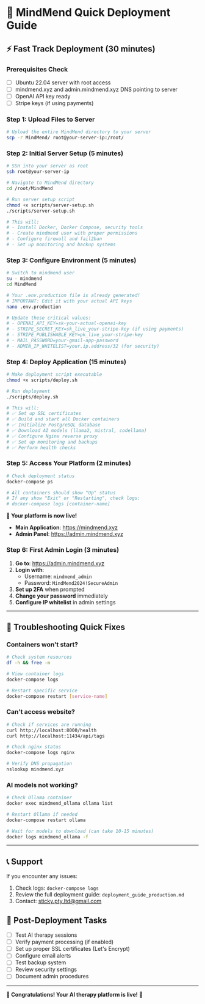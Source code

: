 # 🚀 MindMend Quick Deployment Guide

## ⚡ Fast Track Deployment (30 minutes)

### Prerequisites Check
- [ ] Ubuntu 22.04 server with root access
- [ ] mindmend.xyz and admin.mindmend.xyz DNS pointing to server
- [ ] OpenAI API key ready
- [ ] Stripe keys (if using payments)

### Step 1: Upload Files to Server
```bash
# Upload the entire MindMend directory to your server
scp -r MindMend/ root@your-server-ip:/root/
```

### Step 2: Initial Server Setup (5 minutes)
```bash
# SSH into your server as root
ssh root@your-server-ip

# Navigate to MindMend directory
cd /root/MindMend

# Run server setup script
chmod +x scripts/server-setup.sh
./scripts/server-setup.sh

# This will:
# - Install Docker, Docker Compose, security tools
# - Create mindmend user with proper permissions
# - Configure firewall and fail2ban
# - Set up monitoring and backup systems
```

### Step 3: Configure Environment (5 minutes)
```bash
# Switch to mindmend user
su - mindmend
cd MindMend

# Your .env.production file is already generated!
# IMPORTANT: Edit it with your actual API keys
nano .env.production

# Update these critical values:
# - OPENAI_API_KEY=sk-your-actual-openai-key
# - STRIPE_SECRET_KEY=sk_live_your-stripe-key (if using payments)
# - STRIPE_PUBLISHABLE_KEY=pk_live_your-stripe-key
# - MAIL_PASSWORD=your-gmail-app-password
# - ADMIN_IP_WHITELIST=your.ip.address/32 (for security)
```

### Step 4: Deploy Application (15 minutes)
```bash
# Make deployment script executable
chmod +x scripts/deploy.sh

# Run deployment
./scripts/deploy.sh

# This will:
# ✅ Set up SSL certificates
# ✅ Build and start all Docker containers
# ✅ Initialize PostgreSQL database
# ✅ Download AI models (llama2, mistral, codellama)
# ✅ Configure Nginx reverse proxy
# ✅ Set up monitoring and backups
# ✅ Perform health checks
```

### Step 5: Access Your Platform (2 minutes)
```bash
# Check deployment status
docker-compose ps

# All containers should show "Up" status
# If any show "Exit" or "Restarting", check logs:
# docker-compose logs [container-name]
```

**🎉 Your platform is now live!**

- **Main Application**: https://mindmend.xyz
- **Admin Panel**: https://admin.mindmend.xyz

### Step 6: First Admin Login (3 minutes)

1. **Go to**: https://admin.mindmend.xyz
2. **Login with**:
   - Username: `mindmend_admin`
   - Password: `MindMend2024!SecureAdmin`
3. **Set up 2FA** when prompted
4. **Change your password** immediately
5. **Configure IP whitelist** in admin settings

---

## 🔧 Troubleshooting Quick Fixes

### Containers won't start?
```bash
# Check system resources
df -h && free -m

# View container logs
docker-compose logs

# Restart specific service
docker-compose restart [service-name]
```

### Can't access website?
```bash
# Check if services are running
curl http://localhost:8000/health
curl http://localhost:11434/api/tags

# Check nginx status
docker-compose logs nginx

# Verify DNS propagation
nslookup mindmend.xyz
```

### AI models not working?
```bash
# Check Ollama container
docker exec mindmend_ollama ollama list

# Restart Ollama if needed
docker-compose restart ollama

# Wait for models to download (can take 10-15 minutes)
docker logs mindmend_ollama -f
```

---

## 📞 Support

If you encounter any issues:
1. Check logs: `docker-compose logs`
2. Review the full deployment guide: `deployment_guide_production.md`
3. Contact: sticky.pty.ltd@gmail.com

## 🎯 Post-Deployment Tasks

- [ ] Test AI therapy sessions
- [ ] Verify payment processing (if enabled)
- [ ] Set up proper SSL certificates (Let's Encrypt)
- [ ] Configure email alerts
- [ ] Test backup system
- [ ] Review security settings
- [ ] Document admin procedures

---

**🎉 Congratulations! Your AI therapy platform is live!** 🎉